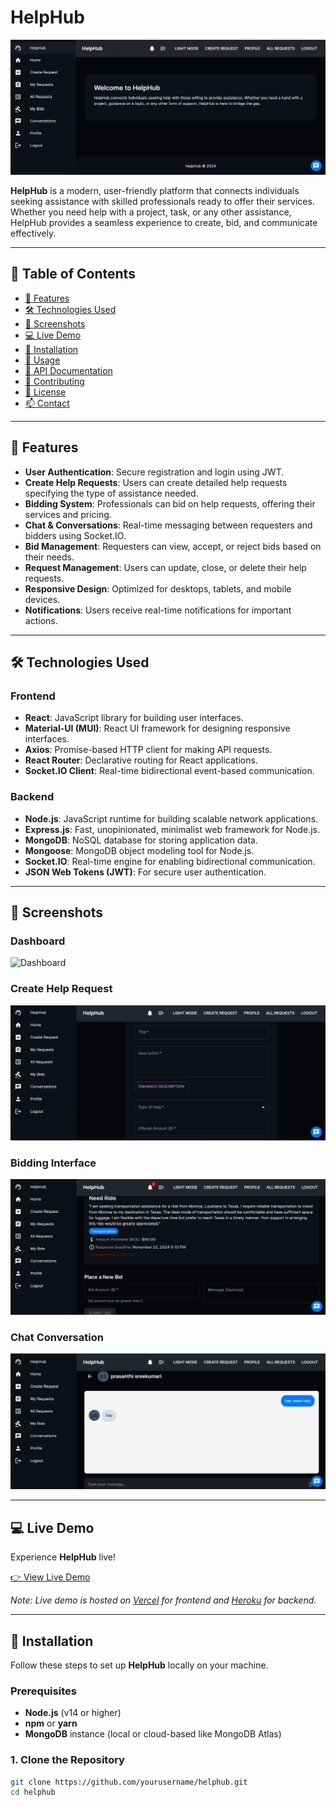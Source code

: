 # HelpHub

![HelpHub Banner](https://github.com/anjanmandal/HelpHub/blob/main/Frontend/vite-project/src/assets/dashboard.png)

**HelpHub** is a modern, user-friendly platform that connects individuals seeking assistance with skilled professionals ready to offer their services. Whether you need help with a project, task, or any other assistance, HelpHub provides a seamless experience to create, bid, and communicate effectively.

---

## 📖 Table of Contents

- [🚀 Features](#-features)
- [🛠️ Technologies Used](#️-technologies-used)
- [📸 Screenshots](#-screenshots)
- [💻 Live Demo](#-live-demo)
- [🔧 Installation](#-installation)
- [📝 Usage](#-usage)
- [📄 API Documentation](#-api-documentation)
- [🤝 Contributing](#-contributing)
- [📜 License](#-license)
- [📫 Contact](#-contact)

---

## 🚀 Features

- **User Authentication**: Secure registration and login using JWT.
- **Create Help Requests**: Users can create detailed help requests specifying the type of assistance needed.
- **Bidding System**: Professionals can bid on help requests, offering their services and pricing.
- **Chat & Conversations**: Real-time messaging between requesters and bidders using Socket.IO.
- **Bid Management**: Requesters can view, accept, or reject bids based on their needs.
- **Request Management**: Users can update, close, or delete their help requests.
- **Responsive Design**: Optimized for desktops, tablets, and mobile devices.
- **Notifications**: Users receive real-time notifications for important actions.

---

## 🛠️ Technologies Used

### **Frontend**

- **React**: JavaScript library for building user interfaces.
- **Material-UI (MUI)**: React UI framework for designing responsive interfaces.
- **Axios**: Promise-based HTTP client for making API requests.
- **React Router**: Declarative routing for React applications.
- **Socket.IO Client**: Real-time bidirectional event-based communication.

### **Backend**

- **Node.js**: JavaScript runtime for building scalable network applications.
- **Express.js**: Fast, unopinionated, minimalist web framework for Node.js.
- **MongoDB**: NoSQL database for storing application data.
- **Mongoose**: MongoDB object modeling tool for Node.js.
- **Socket.IO**: Real-time engine for enabling bidirectional communication.
- **JSON Web Tokens (JWT)**: For secure user authentication.

---

## 📸 Screenshots

### **Dashboard**

![Dashboard](https://github.com/yourusername/helphub/blob/main/assets/dashboard.png?raw=true)

### **Create Help Request**

![Create Help Request](https://github.com/anjanmandal/HelpHub/blob/main/Frontend/vite-project/src/assets/request.png)

### **Bidding Interface**

![Bidding Interface](https://github.com/anjanmandal/HelpHub/blob/main/Frontend/vite-project/src/assets/bid.png)

### **Chat Conversation**

![Chat Conversation](https://github.com/anjanmandal/HelpHub/blob/main/Frontend/vite-project/src/assets/chat.png)

---

## 💻 Live Demo

Experience **HelpHub** live!

[👉 View Live Demo](https://helphub.example.com)

*Note: Live demo is hosted on [Vercel](https://vercel.com/) for frontend and [Heroku](https://www.heroku.com/) for backend.*

---

## 🔧 Installation

Follow these steps to set up **HelpHub** locally on your machine.

### **Prerequisites**

- **Node.js** (v14 or higher)
- **npm** or **yarn**
- **MongoDB** instance (local or cloud-based like MongoDB Atlas)

### **1. Clone the Repository**

```bash
git clone https://github.com/yourusername/helphub.git
cd helphub
